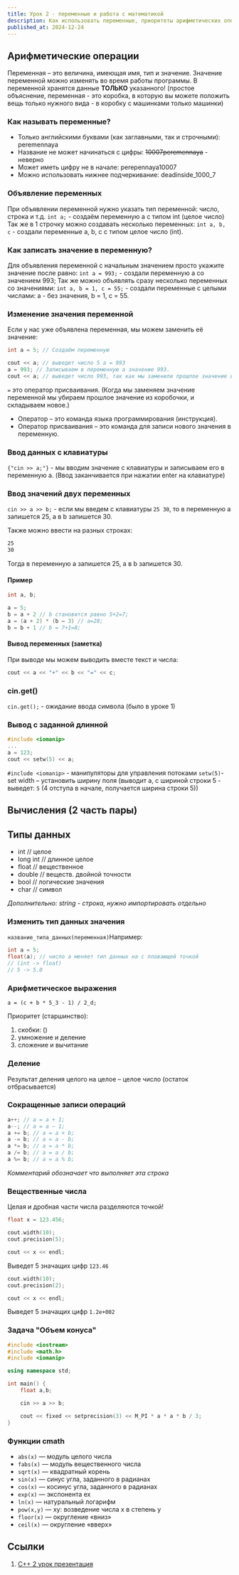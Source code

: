 ```yaml
---
title: Урок 2 - переменные и работа с математикой
description: Как использовать переменные, приоритеты арифметических операций, дополнительные функции математики
published_at: 2024-12-24
---
```


## Арифметические операции

Переменная – это величина, имеющая имя, тип и значение. Значение переменной
можно изменять во время работы программы. В переменной хранятся данные
**ТОЛЬКО** указанного! (простое объяснение, переменная - это коробка, в которую
вы можете положить вещь только нужного вида - в коробку с машинками только
машинки)

### Как называть переменные?

- Только английскими буквами (как заглавными, так и строчными): peremennaya
- Название не может начинаться с цифры: ~~10007peremennaya~~ - неверно
- Может иметь цифру не в начале: perepennaya10007
- Можно использовать нижнее подчеркивание: deadinside_1000_7

### Объявление переменных

При объявлении переменной нужно указать тип переменной: число, строка и т.д.
`int a;` - создаём переменную a с типом int (целое число) Так же в 1 строчку
можно создавать несколько переменных: `int a, b, c` - создали переменные a, b, c
с типом целое число (int).

### Как записать значение в переменную?

Для объявления переменной с начальным значением просто укажите значение после
равно: `int a = 993;` - создали переменную a со значением 993; Так же можно
объявлять сразу несколько переменных со значениями: `int a, b = 1, c = 55;` -
создали переменные с целыми числами: a - без значения, b = 1, c = 55.

### Изменение значения переменной

Если у нас уже объявлена переменная, мы можем заменить её значение:

```cpp
int a = 5; // Создаём переменную

cout << a; // выведет число 5 a = 993
a = 993; // Записываем в переменную a значение 993.
cout << a; // выведет число 993, так как мы заменили прошлое значение в переменной.
```

`=` это оператор присваивания. (Когда мы заменяем значение переменной мы убираем
прошлое значение из коробочки, и складываем новое.)

- Оператор – это команда языка программирования (инструкция).
- Оператор присваивания – это команда для записи нового значения в переменную.

### Ввод данных с клавиатуры

`{"cin >> a;"}` - мы вводим значение с клавиатуры и записываем его в переменную
a. (Ввод заканчивается при нажатии enter на клавиатуре)

### Ввод значений двух переменных

`cin >> a >> b;` - если мы введем с клавиатуры `25 30`, то в переменную a
запишется 25, а в b запишется 30.

Также можно ввести на разных строках:

```txt
25
30
```

Тогда в переменную a запишется 25, а в b запишется 30.

#### Пример

```cpp
int a, b;

a = 5;
b = a + 2 // b становится равно 5+2=7;
a = (a + 2) * (b – 3) // a=28;
b = b + 1 // b = 7+1=8;
```

#### Вывод переменных (заметка)

При выводе мы можем выводить вместе текст и числа:

```cpp
cout << a << "+" << b << "=" << c;
```

### cin.get()

`cin.get();` - ожидание ввода символа (было в уроке 1)

### Вывод с заданной длинной

```cpp
#include <iomanip>
...
a = 123;
cout << setw(5) << a;
```

`#include <iomanip>` - манипуляторы для управления потоками `setw(5)`- set width
– установить ширину поля (выводит a, с шириной строки 5 - выведет: `5` (4
отступа в начале, получается ширина строки 5))

## Вычисления (2 часть пары)

## Типы данных

- int // целое
- long int // длинное целое
- float // вещественное
- double // веществ. двойной точности
- bool // логические значения
- char // символ

_Дополнительно: string - строка, нужно импортировать отдельно_

### Изменить тип данных значения

`название_типа_данных(переменная)`Например:

```cpp
int a = 5;
float(a); // число a меняет тип данных на с плавающей точкой
// (int -> float)
// 5 -> 5.0
```

### Арифметическое выражения

`a = (c + b * 5_3 - 1) / 2_d;`

Приоритет (старшинство):

1. скобки: ()
2. умножение и деление
3. сложение и вычитание

### Деление

Результат деления целого на целое – целое число (остаток отбрасывается)

### Сокращенные записи операций

```cpp
a++; // a = a + 1;
a--; // a = a – 1;
a += b; // a = a + b;
a -= b; // a = a - b;
a *= b; // a = a * b;
a /= b; // a = a / b;
a %= b; // a = a % b;
```

_Комментарий обозначает что выполняет эта строка_

### Вещественные числа

Целая и дробная части числа разделяются точкой!

```cpp
float x = 123.456;

cout.width(10);
cout.precision(5);

cout << x << endl;
```

Выведет 5 значащих цифр `123.46`

```cpp
cout.width(10);
cout.precision(2);

cout << x << endl;
```

Выведет 5 значащих цифр `1.2e+002`

### Задача "Объем конуса"

```cpp
#include <iostream>
#include <math.h>
#include <iomanip>

using namespace std;

int main() {
    float a,b;

    cin >> a >> b;

    cout << fixed << setprecision(3) << M_PI * a * a * b / 3;
}
```

### Функции cmath

- `abs(x)` — модуль целого числа
- `fabs(x)` — модуль вещественного числа
- `sqrt(x)` — квадратный корень
- `sin(x)` — синус угла, заданного в радианах
- `cos(x)` — косинус угла, заданного в радианах
- `exp(x)` — экспонента ех
- `ln(x)` — натуральный логарифм
- `pow(x,y)` — xy: возведение числа x в степень y
- `floor(x)` — округление «вниз»
- `ceil(x)` — округление «вверх»

## Ссылки

1. [C++ 2 урок презентация](https://lyceum.nstu.ru/sdo/mod/resource/view.php?id=14674)
